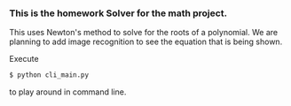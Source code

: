 ### This is the homework Solver for the math project.
This uses Newton's method to solve for the roots of a polynomial.
We are planning to add image recognition to see the equation that is being shown.

Execute
```sh
$ python cli_main.py
```
to play around in command line.